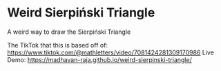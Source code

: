 # Weird Sierpiński Triangle

A weird way to draw the Sierpiński Triangle

The TikTok that this is based off of: https://www.tiktok.com/@mathletters/video/7081424281309170986
Live Demo: https://madhavan-raja.github.io/weird-sierpinski-triangle/
